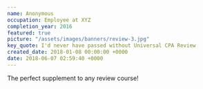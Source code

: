 ```yaml
---
name: Anonymous
occupation: Employee at XYZ
completion_year: 2016
featured: true
picture: "/assets/images/banners/review-3.jpg"
key_quote: I'd never have passed without Universal CPA Review
created_date: 2018-01-08 00:00:00 +0000
date: 2018-06-07 02:59:40 +0000
---
```

The perfect supplement to any review course!